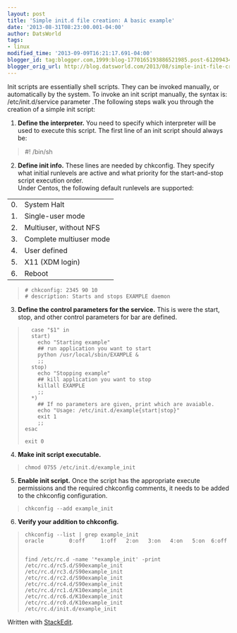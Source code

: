 ```yaml
---
layout: post
title: 'Simple init.d file creation: A basic example'
date: '2013-08-31T08:23:00.001-04:00'
author: DatsWorld
tags:
- linux
modified_time: '2013-09-09T16:21:17.691-04:00'
blogger_id: tag:blogger.com,1999:blog-1770165193886521985.post-6120943402920544446
blogger_orig_url: http://blog.datsworld.com/2013/08/simple-init-file-creation.html
---
```


Init scripts are essentially shell scripts. They can be invoked manually, or automatically by the system. To invoke an init script manually, the syntax is: /etc/init.d/service parameter .The following steps walk you through the creation of a simple init script:  

 1. **Define the interpreter.** You need to specify which interpreter will be used to execute this script. The first line of an init
    script should always be:

    
 

>    #! /bin/sh

    
  
2.  **Define init info.** These lines are needed by chkconfig. They specify what initial runlevels are active and what priority for the start-and-stop script execution order.  
    Under Centos, the following default runlevels are supported:  



|  |  |
|--|--|
| 0. |System Halt|
| 1. |Single-user mode|
| 2. |Multiuser, without NFS|
| 3. |Complete multiuser mode|
| 4. |User defined|
| 5. |X11 (XDM login)|
| 6. |Reboot|

    

>     # chkconfig: 2345 90 10  
>     # description: Starts and stops EXAMPLE daemon

    
  
3.  **Define the control parameters for the service.** This is were the start, stop, and other control parameters for bar are defined.  
    

>       case "$1" in  
>       start)  
>         echo "Starting example"  
>         ## run application you want to start  
>         python /usr/local/sbin/EXAMPLE &  
>         ;;  
>       stop)  
>         echo "Stopping example"  
>         ## kill application you want to stop  
>         killall EXAMPLE  
>         ;;  
>       *)  
>         ## If no parameters are given, print which are avaiable.  
>         echo "Usage: /etc/init.d/example{start|stop}"  
>         exit 1  
>         ;;  
>     esac  
>        
>     exit 0

    
  
4.  **Make init script executable.**  
  
    

>     chmod 0755 /etc/init.d/example_init

    
  
5.  **Enable init script.** Once the script has the appropriate execute permissions and the required chkconfig comments, it needs to be added to the chkconfig configuration.  
    


>     chkconfig --add example_init

    
  
6.  **Verify your addition to chkconfig.**  
    

>     chkconfig --list | grep example_init  
>     oracle        0:off     1:off   2:on   3:on   4:on   5:on  6:off  
>       
>       
>     find /etc/rc.d -name '*example_init' -print  
>     /etc/rc.d/rc5.d/S90example_init  
>     /etc/rc.d/rc3.d/S90example_init  
>     /etc/rc.d/rc2.d/S90example_init  
>     /etc/rc.d/rc4.d/S90example_init  
>     /etc/rc.d/rc1.d/K10example_init  
>     /etc/rc.d/rc6.d/K10example_init  
>     /etc/rc.d/rc0.d/K10example_init  
>     /etc/rc.d/init.d/example_init



Written with [StackEdit](https://stackedit.io/).
